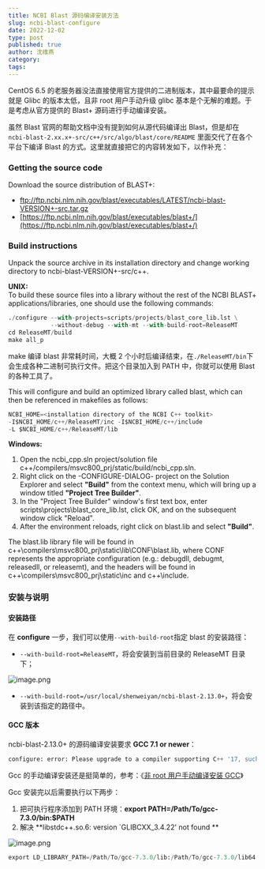 ```yaml
---
title: NCBI Blast 源码编译安装方法
slug: ncbi-blast-configure
date: 2022-12-02
type: post
published: true
author: 沈维燕
category:
tags:
---
```



CentOS 6.5 的老服务器没法直接使用官方提供的二进制版本，其中最要命的提示就是 Glibc 的版本太低，且非 root 用户手动升级 glibc 基本是个无解的难题。于是考虑从官方提供的 Blast+ 源码进行手动编译安装。

虽然 Blast 官网的帮助文档中没有提到如何从源代码编译出 Blast，但是却在 `ncbi-blast-2.xx.x+-src/c++/src/algo/blast/core/README` 里面交代了在各个平台下编译 Blast 的方式。这里就直接把它的内容转发如下，以作补充：

### Getting the source code
Download the source distribution of BLAST+:

- ftp://ftp.ncbi.nlm.nih.gov/blast/executables/LATEST/ncbi-blast-VERSION+-src.tar.gz
- [https://ftp.ncbi.nlm.nih.gov/blast/executables/blast+/](https://ftp.ncbi.nlm.nih.gov/blast/executables/blast+/)

### Build instructions
Unpack the source archive in its installation directory and change working directory to ncbi-blast-VERSION+-src/c++.

**UNIX:**<br />To build these source files into a library without the rest of the NCBI BLAST+ applications/libraries, one should use the following commands:
```python
./configure --with-projects=scripts/projects/blast_core_lib.lst \
            --without-debug --with-mt --with-build-root=ReleaseMT
cd ReleaseMT/build
make all_p
```
make 编译 blast 非常耗时间，大概 2 个小时后编译结束，在`./ReleaseMT/bin`下会生成各种二进制可执行文件。把这个目录加入到 PATH 中，你就可以使用 Blast 的各种工具了。

This will configure and build an optimized library called blast, which can then be referenced in makefiles as follows:
```python
NCBI_HOME=<installation directory of the NCBI C++ toolkit>
-I$NCBI_HOME/c++/ReleaseMT/inc -I$NCBI_HOME/c++/include
-L $NCBI_HOME/c++/ReleaseMT/lib
```

**Windows:**

1. Open the ncbi_cpp.sln project/solution file c++/compilers/msvc800_prj/static/build/ncbi_cpp.sln.
2. Right click on the -CONFIGURE-DIALOG- project on the Solution Explorer and select **"Build"** from the context menu, which will bring up a window titled **"Project Tree Builder"**.
3. In the "Project Tree Builder" window's first text box, enter scripts\projects\blast_core_lib.lst, click OK, and on the subsequent window click "Reload".
4. After the environment reloads, right click on blast.lib and select **"Build"**.

The blast.lib library file will be found in c++\compilers\msvc800_prj\static\lib\CONF\blast.lib, where CONF represents the appropriate configuration (e.g.: debugdll, debugmt, releasedll, or releasemt), and the headers will be found in c++\compilers\msvc800_prj\static\inc and c++\include.

### 安装与说明

#### 安装路径
在 **configure** 一步，我们可以使用`--with-build-root`指定 blast 的安装路径：

- `--with-build-root=ReleaseMT`，将会安装到当前目录的 ReleaseMT 目录下；

![image.png](https://shumlab.oss-cn-guangzhou.aliyuncs.com/2022/png/126032/1669878359064-7379d629-489e-4574-afc6-dd7c5520526b.png)

- `--with-build-root=/usr/local/shenweiyan/ncbi-blast-2.13.0+`，将会安装到该指定的路径中。

#### GCC 版本
ncbi-blast-2.13.0+ 的源码编译安装要求  **GCC 7.1 or newer**：
```python
configure: error: Please upgrade to a compiler supporting C++ '17, such as GCC 7.1 or newer.
```
Gcc 的手动编译安装还是挺简单的，参考：《[非 root 用户手动编译安装 GCC](https://www.yuque.com/shenweiyan/cookbook/linux-gcc-install?view=doc_embed)》

Gcc 安装完以后需要执行以下两步：

1. 把可执行程序添加到 PATH 环境：**export PATH=/Path/To/gcc-7.3.0/bin:$PATH**
2. 解决 **libstdc++.so.6: version `GLIBCXX_3.4.22' not found **

![image.png](https://shumlab.oss-cn-guangzhou.aliyuncs.com/2022/1669877037084-c1e62935-d82b-4e1e-9a3e-ea7c4178a89c.png)
```python
export LD_LIBRARY_PATH=/Path/To/gcc-7.3.0/lib:/Path/To/gcc-7.3.0/lib64:$LD_LIBRARY_PATH
```
